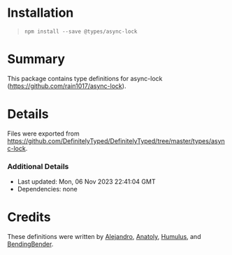 # Installation
> `npm install --save @types/async-lock`

# Summary
This package contains type definitions for async-lock (https://github.com/rain1017/async-lock).

# Details
Files were exported from https://github.com/DefinitelyTyped/DefinitelyTyped/tree/master/types/async-lock.

### Additional Details
 * Last updated: Mon, 06 Nov 2023 22:41:04 GMT
 * Dependencies: none

# Credits
These definitions were written by [Alejandro](https://github.com/afharo), [Anatoly](https://github.com/rhymmor), [Humulus](https://github.com/humulus), and [BendingBender](https://github.com/BendingBender).
